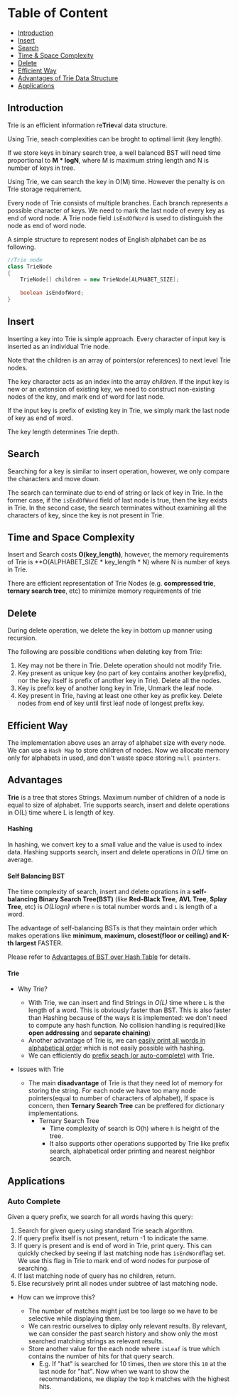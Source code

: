 Table of Content
================
  * [Introduction](##Introduction)
  * [Insert](##Insert)
  * [Search](##Search)
  * [Time & Space Complexity](##Time-and-Space-Complexity)
  * [Delete](##Delete)
  * [Efficient Way](##Efficient-Way)
  * [Advantages of Trie Data Structure](##Advantages)
  * [Applications](##Applications)
  
## Introduction
Trie is an efficient information re**Trie**val data structure.

Using Trie, seach complexities can be broght to optimal limit (key length). 

If we store keys in binary search tree,
a well balanced BST will need time proportional to **M * logN**, where M is maximum string length and N is number of keys in tree.

Using Trie, we can search the key in O(M) time. However the penalty is on Trie storage requirement. 

Every node of Trie consists of multiple branches. Each branch represents a possible character of keys. We need to mark the last node of every key
as end of word node. A Trie node field `isEndOfWord` is used to distinguish the node as end of word node.

A simple structure to represent nodes of English alphabet can be as following.

```java
//Trie node
class TrieNode 
{
    TrieNode[] children = new TrieNode[ALPHABET_SIZE];
    
    boolean isEndofWord;
}
```
## Insert 
Inserting a key into Trie is simple approach. Every character of input key is inserted as an individual Trie node. 

Note that the children is an array of pointers(or references) to next level Trie nodes.

The key character acts as an index into the array *children*. If the input key is new or an extension of existing key, we need to 
construct non-existing nodes of the key, and mark end of word for last node.

If the input key is prefix of existing key in Trie, we simply mark the last node of key as end of word.

The key length determines Trie depth.

## Search
Searching for a key is similar to insert operation, however, we only compare the characters and move down.

The search can terminate due to end of string or lack of key in Trie. In the former case, if the `isEndOfWord` field of last node is true,
then the key exists in Trie. In the second case, the search terminates without examining all the characters of key, since the key
is not present in Trie.

## Time and Space Complexity
Insert and Search costs **O(key_length)**, however, the memory requirements of Trie is **O(ALPHABET_SIZE * key_length * N) where
N is number of keys in Trie. 

There are efficient representation of Trie Nodes (e.g. **compressed trie**, **ternary search tree**, etc) to minimize memory requirements of trie

## Delete
During delete operation, we delete the key in bottom up manner using recursion. 

The following are possible conditions when deleting key from Trie:

1. Key may not be there in Trie. Delete operation should not modify Trie.
2. Key present as unique key (no part of key contains another key(prefix), nor the key itself is prefix of another key in Trie). Delete all the nodes.
3. Key is prefix key of another long key in Trie, Unmark the leaf node.
4. Key present in Trie, having at least one other key as prefix key. Delete nodes from end of key until first leaf node of longest prefix key.

## Efficient Way
The implementation above uses an array of alphabet size with every node. We can use a `Hash Map` to store children of nodes. Now we allocate memory only for alphabets in used, and don't waste space storing `null pointers`.

## Advantages
**Trie** is a tree that stores Strings. Maximum number of children of a node is equal to size of alphabet. Trie supports search, insert and delete operations in O(L) time where L is length of key.

#### Hashing
In hashing, we convert key to a small value and the value is used to index data. Hashing supports search, insert and delete operations in *O(L)* time on average.

#### Self Balancing BST
The time complexity of search, insert and delete oprations in a **self-balancing Binary Search Tree(BST)** (like **Red-Black Tree**, **AVL Tree**, **Splay Tree**, etc) is *O(Llogn)* where `n` is total number words and `L` is length of a word.

The advantage of self-balancing BSTs is that they maintain order which makes operations like **minimum, maximum, closest(floor or ceiling) and K-th largest** FASTER. 

Please refer to [Advantages of BST over Hash Table](https://www.geeksforgeeks.org/advantages-of-bst-over-hash-table/) for details.

#### Trie
- Why Trie?
  - With Trie, we can insert and find Strings in *O(L)* time where `L` is the length of a word. This is obviously faster than BST. This is also faster than Hashing because of the ways it is implemented: we don't need to compute any hash function. No collision handling is required(like **open addressing** and **separate chaining**)
  - Another advantage of Trie is, we can [easily print all words in alphabetical order]() which is not easily possible with hashing.
  - We can efficiently do [prefix seach (or auto-complete)]() with Trie.

- Issues with Trie
  - The main **disadvantage** of Trie is that they need lot of memory for storing the string. For each node we have too many node pointers(equal to number of characters of alphabet), If space is concern, then **Ternary Search Tree** can be preffered for dictionary implementations.
    - Ternary Search Tree
      - Time complexity of search is O(h) where `h` is height of the tree.
      - It also supports other operations supported by Trie like prefix search, alphabetical order printing and nearest neighbor search.
  
## Applications
### Auto Complete
Given a query prefix, we search for all words having this query:
1. Search for given query using standard Trie seach algorithm.
2. If query prefix itself is not present, return -1 to indicate the same.
3. If query is present and is end of word in Trie, print query. This can quickly checked by seeing if last matching node has `isEndWord`flag set. We use this flag in Trie to mark end of word nodes for purpose of searching.
4. If last matching node of query has no children, return.
5. Else recursively print all nodes under subtree of last matching node.

* How can we improve this?

    - The number of matches might just be too large so we have to be selective while displaying them.
    - We can restric ourselves to diplay only relevant results. By relevant, we can consider the past search history and show only the most searched matching strings as relevant results.
    - Store another value for the each node where `isLeaf` is true which contains the number of hits for that query search. 
      - E.g. If "hat" is searched for 10 times, then we store this `10` at the last node for "hat". Now when we want to show the recommandations, we display the top k matches with the highest hits.
